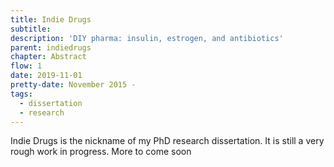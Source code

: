 ```yaml
---
title: Indie Drugs
subtitle:
description: 'DIY pharma: insulin, estrogen, and antibiotics'
parent: indiedrugs
chapter: Abstract
flow: 1
date: 2019-11-01
pretty-date: November 2015 -
tags:
  - dissertation
  - research
---
```


Indie Drugs is the nickname of my PhD research dissertation. It is still a very rough work in progress. More to come soon
